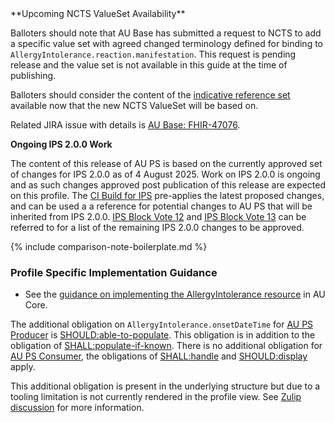 <div class="note-to-balloters" markdown="1">
**Upcoming NCTS ValueSet Availability**

Balloters should note that AU Base has submitted a request to NCTS to add a specific value set with agreed changed terminology defined for binding to <code>AllergyIntolerance.reaction.manifestation</code>. This request is pending release and the value set is not available in this guide at the time of publishing.

Balloters should consider the content of the <a href="https://www.healthterminologies.gov.au/integration/R4/fhir/ValueSet/sctau-reference-set-142341000036103">indicative reference set</a> available now that the new NCTS ValueSet will be based on.

Related JIRA issue with details is <a href="https://jira.hl7.org/browse/FHIR-47076">AU Base: FHIR-47076</a>.

**Ongoing IPS 2.0.0 Work**

The content of this release of AU PS is based on the currently approved set of changes for IPS 2.0.0 as of 4 August 2025. Work on IPS 2.0.0 is ongoing and as such changes approved post publication of this release are expected on this profile. The [CI Build for IPS](https://build.fhir.org/ig/HL7/fhir-ips/) pre-applies the latest proposed changes, and can be used a a reference for potential changes to AU PS that will be inherited from IPS 2.0.0. [IPS Block Vote 12](https://jira.hl7.org/issues/?jql=project%20%3D%20FHIR%20AND%20Specification%20~%20%22International%20Patient%20Summary%22%20AND%20createdDate%20%3E%202023-01-01%20AND%20cf%5B11402%5D%20%3D%20Block-Vote-12) and [IPS Block Vote 13](https://jira.hl7.org/issues/?jql=project%20%3D%20FHIR%20AND%20Specification%20~%20%22International%20Patient%20Summary%22%20AND%20createdDate%20%3E%202023-01-01%20AND%20cf%5B11402%5D%20%3D%20Block-Vote-13) can be referred to for a list of the remaining IPS 2.0.0 changes to be approved.
</div>

{% include comparison-note-boilerplate.md %}

### Profile Specific Implementation Guidance
- See the [guidance on implementing the AllergyIntolerance resource](https://build.fhir.org/ig/hl7au/au-fhir-core/StructureDefinition-au-core-allergyintolerance.html#profile-specific-implementation-guidance) in AU Core.

<div class="stu-note" markdown="1">

The additional obligation on `AllergyIntolerance.onsetDateTime` for [AU PS Producer](ActorDefinition-au-ps-actor-producer.html) is [SHOULD:able-to-populate](https://hl7.org/fhir/extensions/CodeSystem-obligation.html#obligation-SHOULD.58able-to-populate). This obligation is in addition to the obligation of [SHALL:populate-if-known](https://hl7.org/fhir/extensions/CodeSystem-obligation.html#obligation-SHOULD.58populate-if-known). There is no additional obligation for [AU PS Consumer](ActorDefinition-au-ps-actor-consumer.html), the obligations of [SHALL:handle](https://hl7.org/fhir/extensions/CodeSystem-obligation.html#obligation-SHALL.58handle) and [SHOULD:display](https://hl7.org/fhir/extensions/CodeSystem-obligation.html#obligation-SHOULD.58display) apply.

This additional obligation is present in the underlying structure but due to a tooling limitation is not currently rendered in the profile view. See [Zulip discussion](https://chat.fhir.org/#narrow/channel/179252-IG-creation/topic/Obligation.20Extension.20on.20ElementDefinition.2Etype.20not.20rendering) for more information.

</div><!-- stu-note -->